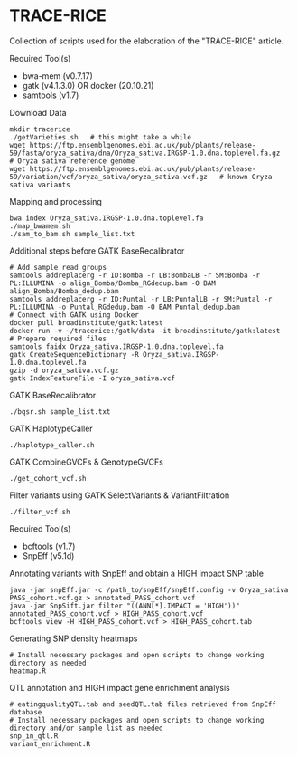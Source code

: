 # TRACE-RICE
Collection of scripts used for the elaboration of the "TRACE-RICE" article.

Required Tool(s)

* bwa-mem (v0.7.17)
* gatk (v4.1.3.0) OR docker (20.10.21)
* samtools (v1.7)

Download Data
```
mkdir tracerice
./getVarieties.sh   # this might take a while
wget https://ftp.ensemblgenomes.ebi.ac.uk/pub/plants/release-59/fasta/oryza_sativa/dna/Oryza_sativa.IRGSP-1.0.dna.toplevel.fa.gz   # Oryza sativa reference genome
wget https://ftp.ensemblgenomes.ebi.ac.uk/pub/plants/release-59/variation/vcf/oryza_sativa/oryza_sativa.vcf.gz   # known Oryza sativa variants
```

Mapping and processing
```
bwa index Oryza_sativa.IRGSP-1.0.dna.toplevel.fa
./map_bwamem.sh
./sam_to_bam.sh sample_list.txt
```

Additional steps before GATK BaseRecalibrator
```
# Add sample read groups
samtools addreplacerg -r ID:Bomba -r LB:BombaLB -r SM:Bomba -r PL:ILLUMINA -o align_Bomba/Bomba_RGdedup.bam -O BAM align_Bomba/Bomba_dedup.bam
samtools addreplacerg -r ID:Puntal -r LB:PuntalLB -r SM:Puntal -r PL:ILLUMINA -o Puntal_RGdedup.bam -O BAM Puntal_dedup.bam
# Connect with GATK using Docker
docker pull broadinstitute/gatk:latest
docker run -v ~/tracerice:/gatk/data -it broadinstitute/gatk:latest
# Prepare required files
samtools faidx Oryza_sativa.IRGSP-1.0.dna.toplevel.fa
gatk CreateSequenceDictionary -R Oryza_sativa.IRGSP-1.0.dna.toplevel.fa
gzip -d oryza_sativa.vcf.gz
gatk IndexFeatureFile -I oryza_sativa.vcf
```

GATK BaseRecalibrator
```
./bqsr.sh sample_list.txt
```

GATK HaplotypeCaller
```
./haplotype_caller.sh
```

GATK CombineGVCFs & GenotypeGVCFs
```
./get_cohort_vcf.sh
```

Filter variants using GATK SelectVariants & VariantFiltration
```
./filter_vcf.sh
```

Required Tool(s)

* bcftools (v1.7)
* SnpEff (v5.1d)

Annotating variants with SnpEff and obtain a HIGH impact SNP table
```
java -jar snpEff.jar -c /path_to/snpEff/snpEff.config -v Oryza_sativa PASS_cohort.vcf.gz > annotated_PASS_cohort.vcf
java -jar SnpSift.jar filter "((ANN[*].IMPACT = 'HIGH'))" annotated_PASS_cohort.vcf > HIGH_PASS_cohort.vcf
bcftools view -H HIGH_PASS_cohort.vcf > HIGH_PASS_cohort.tab
```

Generating SNP density heatmaps
```
# Install necessary packages and open scripts to change working directory as needed
heatmap.R
```

QTL annotation and HIGH impact gene enrichment analysis
```
# eatingqualityQTL.tab and seedQTL.tab files retrieved from SnpEff database
# Install necessary packages and open scripts to change working directory and/or sample list as needed
snp_in_qtl.R
variant_enrichment.R
```



